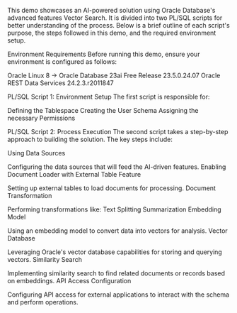 This demo showcases an AI-powered solution using Oracle Database's advanced features Vector Search. 
It is divided into two PL/SQL scripts for better understanding of the process. Below is a brief outline of each script's purpose, the steps followed in this demo, and the required environment setup.

Environment Requirements
Before running this demo, ensure your environment is configured as follows:

Oracle Linux 8 ->
Oracle Database 23ai Free Release 23.5.0.24.07
Oracle REST Data Services 24.2.3.r2011847

PL/SQL Script 1: Environment Setup
The first script is responsible for:

Defining the Tablespace
Creating the User Schema
Assigning the necessary Permissions

PL/SQL Script 2: Process Execution
The second script takes a step-by-step approach to building the solution. The key steps include:

Using Data Sources

Configuring the data sources that will feed the AI-driven features.
Enabling Document Loader with External Table Feature

Setting up external tables to load documents for processing.
Document Transformation

Performing transformations like:
Text Splitting
Summarization
Embedding Model

Using an embedding model to convert data into vectors for analysis.
Vector Database

Leveraging Oracle's vector database capabilities for storing and querying vectors.
Similarity Search

Implementing similarity search to find related documents or records based on embeddings.
API Access Configuration

Configuring API access for external applications to interact with the schema and perform operations.
